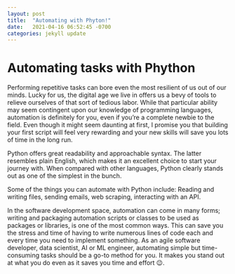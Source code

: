 ```yaml
---
layout: post
title:  "Automating with Phyton!"
date:   2021-04-16 06:52:45 -0700
categories: jekyll update
---
```

<h1> Automating tasks with Phython </h1>

<body>
<p>
Performing repetitive tasks can bore even the most resilient of us out of our minds. Lucky for us, the digital age we live in offers us a bevy of tools to relieve ourselves of that sort of tedious labor.
While that particular ability may seem contingent upon our knowledge of programming languages, automation is definitely for you, even if you’re a complete newbie to the field. Even though it might seem daunting at first, I promise you that building your first script will feel very rewarding and your new skills will save you lots of time in the long run.
<p>
Python offers great readability and approachable syntax. The latter resembles plain English, which makes it an excellent choice to start your journey with. When compared with other languages, Python clearly stands out as one of the simplest in the bunch.
<p>
Some of the things you can automate with Python include: Reading and writing files, sending emails, web scraping, interacting with an API.
<p>
In the software development space, automation can come in many forms; writing and packaging automation scripts or classes to be used as packages or libraries, is one of the most common ways. This can save you the stress and time of having to write numerous lines of code each and every time you need to implement something. As an agile software developer, data scientist, AI or ML engineer, automating simple but time-consuming tasks should be a go-to method for you. It makes you stand out at what you do even as it saves you time and effort 😉.


</body>
